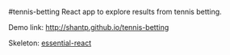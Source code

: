 #tennis-betting
React app to explore results from tennis betting.

Demo link: http://shantp.github.io/tennis-betting

Skeleton: [essential-react](https://github.com/pheuter/essential-react)

